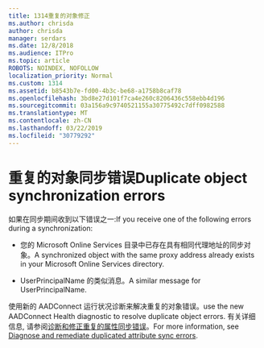 ```yaml
---
title: 1314重复的对象修正
ms.author: chrisda
author: chrisda
manager: serdars
ms.date: 12/8/2018
ms.audience: ITPro
ms.topic: article
ROBOTS: NOINDEX, NOFOLLOW
localization_priority: Normal
ms.custom: 1314
ms.assetid: b8543b7e-fd00-4b3c-be68-a1758b8caf78
ms.openlocfilehash: 3bd8e27d101f7ca4e260c8206436c558ebb4d196
ms.sourcegitcommit: 03a156a9c9740521155a30775492c7dff0982588
ms.translationtype: MT
ms.contentlocale: zh-CN
ms.lasthandoff: 03/22/2019
ms.locfileid: "30779292"
---
```

# <a name="duplicate-object-synchronization-errors"></a><span data-ttu-id="e478e-102">重复的对象同步错误</span><span class="sxs-lookup"><span data-stu-id="e478e-102">Duplicate object synchronization errors</span></span>

<span data-ttu-id="e478e-103">如果在同步期间收到以下错误之一:</span><span class="sxs-lookup"><span data-stu-id="e478e-103">If you receive one of the following errors during a synchronization:</span></span>
  
- <span data-ttu-id="e478e-104">您的 Microsoft Online Services 目录中已存在具有相同代理地址的同步对象。</span><span class="sxs-lookup"><span data-stu-id="e478e-104">A synchronized object with the same proxy address already exists in your Microsoft Online Services directory.</span></span>
    
- <span data-ttu-id="e478e-105">UserPrincipalName 的类似消息。</span><span class="sxs-lookup"><span data-stu-id="e478e-105">A similar message for UserPrincipalName.</span></span>
    
<span data-ttu-id="e478e-106">使用新的 AADConnect 运行状况诊断来解决重复的对象错误。</span><span class="sxs-lookup"><span data-stu-id="e478e-106">use the new AADConnect Health diagnostic to resolve duplicate object errors.</span></span> <span data-ttu-id="e478e-107">有关详细信息, 请参阅[诊断和修正重复的属性同步错误](https://docs.microsoft.com/azure/active-directory/hybrid/how-to-connect-health-diagnose-sync-errors)。</span><span class="sxs-lookup"><span data-stu-id="e478e-107">For more information, see [Diagnose and remediate duplicated attribute sync errors](https://docs.microsoft.com/azure/active-directory/hybrid/how-to-connect-health-diagnose-sync-errors).</span></span>
  

